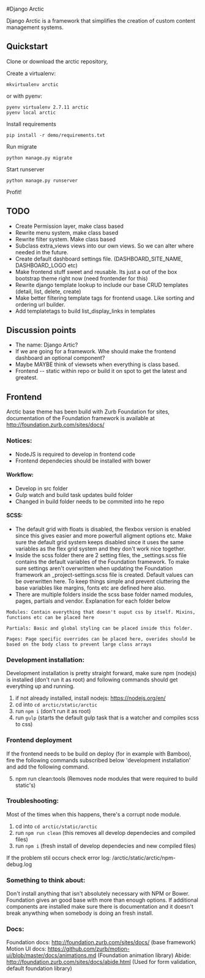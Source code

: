 #Django Arctic

Django Arctic is a framework that simplifies the creation of custom content management systems.

## Quickstart

Clone or download the arctic repository,

Create a virtualenv:

	mkvirtualenv arctic

or with pyenv:

    pyenv virtualenv 2.7.11 arctic
    pyenv local arctic

Install requirements

	pip install -r demo/requirements.txt


Run migrate

	python manage.py migrate


Start runserver

	python manage.py runserver


Profit!

## TODO

- Create Permission layer, make class based
- Rewrite menu system, make class based
- Rewrite filter system. Make class based
- Subclass extra_views views into our own views. So we can alter where needed in the future.
- Create default dashboard settings file. (DASHBOARD_SITE_NAME, DASHBOARD_LOGO etc)
- Make frontend stuff sweet and reusable. Its just a out of the box bootstrap theme right now (need frontender for this)
- Rewrite django template lookup to include our base CRUD templates (detail, list, delete, create)
- Make better filtering template tags for frontend usage. Like sorting and ordering url builder.
- Add templatetags to build list_display_links in templates


## Discussion points

- The name: Django Artic?
- If we are going for a framework. Whe should make the frontend dashboard an optional component?
- Maybe MAYBE think of viewsets when everything is class based.
- Frontend
-- static within repo or build it on spot to get the latest and greatest.

## Frontend

Arctic base theme has been build with Zurb Foundation for sites, documentation of the Foundation framework is available at http://foundation.zurb.com/sites/docs/

### Notices:
- NodeJS is required to develop in frontend code
- Frontend dependecies should be installed with bower

#### Workflow:
 - Develop in src folder
 - Gulp watch and build task updates build folder
 - Changed in build folder needs to be commited into he repo

#### SCSS:

 - The default grid with floats is disabled, the flexbox version is enabled since this gives easier and more powerfull aligment options etc. Make sure the default grid system keeps disabled since it uses the same variables as the flex grid system and they don't work nice together.
 - Inside the scss folder there are 2 setting files, the _settings.scss file contains the default variables of the Foundation framework. To make sure settings aren't overwritten when updating the Foundation framework an _project-settings.scss file is created. Default values can be overwritten here. To keep things simple and prevent cluttering the base variables like margins, fonts etc are defined here also.
 - There are multiple folders inside the scss base folder named modules, pages, partials and vendor. Explanation for each folder below

 `Modules: Contain everything that doesn't ouput css by itself. Mixins, functions etc can be placed here`

 `Partials: Basic and global styling can be placed inside this folder.`

 `Pages: Page specific overrides can be placed here, overides should be based on the body class to prevent large class arrays`

### Development installation:

Development installation is pretty straight forward, make sure npm (nodejs) is installed (don't run it as root) and following commands should get everything up and running.

 1. if not already installed, install nodejs: https://nodejs.org/en/
 2. cd into `cd arctic/static/arctic`
 3. run `npm i` (don't run it as root)
 4. run `gulp` (starts the default gulp task that is a watcher and compiles scss to css)

### Frontend deployment

If the frontend needs to be build on deploy (for in example with Bamboo), fire the following commands subscribed below 'development installation' and add the following command.

 5. npm run clean:tools (Removes node modules that were required to build static's)

### Troubleshooting:
Most of the times when this happens, there's a corrupt node module.

 1. cd into `cd arctic/static/arctic`
 2. run `npm run clean` (this removes all develop dependecies and compiled files)
 3. run `npm i` (fresh install of develop dependecies and new compiled files)

If the problem stil occurs check error log: /arctic/static/arctic/npm-debug.log

### Something to think about:
Don't install anything that isn't absolutely necessary with NPM or Bower. Foundation gives an good base with more than enough options. If additional components are installed make sure there is documentation and it doesn't break anywthing when somebody is doing an fresh install.

### Docs:
Foundation docs: http://foundation.zurb.com/sites/docs/ (base framework)
Motion UI docs: https://github.com/zurb/motion-ui/blob/master/docs/animations.md (Foundation animation library)
Abide: http://foundation.zurb.com/sites/docs/abide.html (Used for form validation, default foundation library)